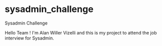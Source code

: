 # sysadmin_challenge
Sysadmin Challenge 

Hello Team !
I'm Alan Willer Vizelli and this is my project to attend the job interview for Sysadmin.
